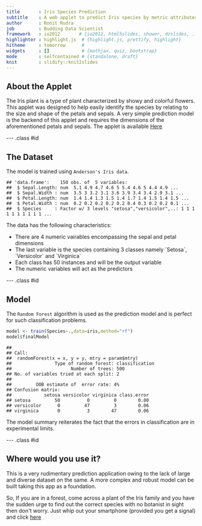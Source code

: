 ```yaml
---
title       : Iris Species Prediction
subtitle    : A web applet to predict Iris species by metric attributes
author      : Ronit Rudra
job         : Budding Data Scientist
framework   : io2012       # {io2012, html5slides, shower, dzslides, ...}
highlighter : highlight.js  # {highlight.js, prettify, highlight}
hitheme     : tomorrow      # 
widgets     : []            # {mathjax, quiz, bootstrap}
mode        : selfcontained # {standalone, draft}
knit        : slidify::knit2slides
---
```


## About the Applet

The Iris plant is a type of plant characterized by showy and colorful flowers. This applet was designed to help easily identify the species by relating to the size and shape of the petals and sepals. A very simple prediction model is the backend of this applet and requires the dimensions of the aforementioned petals and sepals. The applet is available [Here](https://ronnie1995.shinyapps.io/simple_prediction) 

--- .class #id 

## The Dataset

The model is trained using `Anderson's Iris data`.

```
## 'data.frame':	150 obs. of  5 variables:
##  $ Sepal.Length: num  5.1 4.9 4.7 4.6 5 5.4 4.6 5 4.4 4.9 ...
##  $ Sepal.Width : num  3.5 3 3.2 3.1 3.6 3.9 3.4 3.4 2.9 3.1 ...
##  $ Petal.Length: num  1.4 1.4 1.3 1.5 1.4 1.7 1.4 1.5 1.4 1.5 ...
##  $ Petal.Width : num  0.2 0.2 0.2 0.2 0.2 0.4 0.3 0.2 0.2 0.1 ...
##  $ Species     : Factor w/ 3 levels "setosa","versicolor",..: 1 1 1 1 1 1 1 1 1 1 ...
```
The data has the following characteristics:
<ul>
    <li> There are 4 numeric vairables encompassing the sepal and petal dimensions </li>
    <li> The last variable is the species containing 3 classes namely `Setosa`, `Versicolor` and `Virginica` </li>
    <li> Each class has 50 instances and will be the output variable </li>
    <li> The numeric variables will act as the predictors </li>
</ul>

--- .class #id

## Model
The `Random Forest` algorithm is used as the prediction model and is perfect for such classification problems.

```r
model <- train(Species~.,data=iris,method="rf")
model$finalModel
```

```
## 
## Call:
##  randomForest(x = x, y = y, mtry = param$mtry) 
##                Type of random forest: classification
##                      Number of trees: 500
## No. of variables tried at each split: 2
## 
##         OOB estimate of  error rate: 4%
## Confusion matrix:
##            setosa versicolor virginica class.error
## setosa         50          0         0        0.00
## versicolor      0         47         3        0.06
## virginica       0          3        47        0.06
```
The model summary reiterates the fact that the errors in classification are in experimental limits.




--- .class #id
## Where would you use it?

This is a very rudimentary prediction application owing to the lack of large and diverse dataset on the same. A more complex and robust model can be built taking this app as a foundation.

So, If you are in a forest, come across a plant of the Iris family and you have the sudden urge to find out the correct species with no botanist in sight then don't worry. Just whip out your smartphone (provided you get a signal) and click [here](https://ronnie1995.shinyapps.io/simple_prediction)
